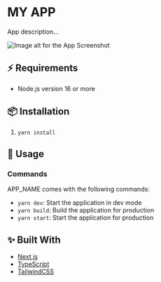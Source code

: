 # MY APP

App description...

![Image alt for the App Screenshot](./demo.png)

## ⚡ Requirements

- Node.js version 16 or more

## 📦 Installation

1. `yarn install`

## 🚀 Usage

### Commands

APP_NAME comes with the following commands:

- `yarn dev`: Start the application in dev mode
- `yarn build`: Build the application for production
- `yarn start`: Start the application for production

## ✨ Built With

- [Next.js](https://nextjs.org/)
- [TypeScript](https://github.com/microsoft/TypeScript)
- [TailwindCSS](https://tailwindcss.com/)
